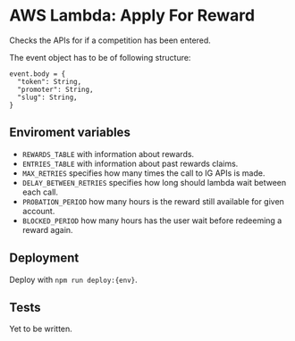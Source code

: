 # AWS Lambda: Apply For Reward

Checks the APIs for if a competition has been entered.

The event object has to be of following structure:

```
event.body = {
  "token": String,
  "promoter": String,
  "slug": String,
}
```

## Enviroment variables
- `REWARDS_TABLE` with information about rewards.
- `ENTRIES_TABLE` with information about past rewards claims.
- `MAX_RETRIES` specifies how many times the call to IG APIs is made.
- `DELAY_BETWEEN_RETRIES` specifies how long should lambda wait between each call.
- `PROBATION_PERIOD` how many hours is the reward still available for given account.
- `BLOCKED_PERIOD` how many hours has the user wait before redeeming a reward again.

## Deployment
Deploy with `npm run deploy:{env}`.

## Tests
Yet to be written.
